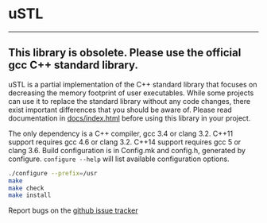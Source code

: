 # uSTL

----------------------------------------------------------------------------
**This library is obsolete. Please use the official gcc C++ standard library.**
----------------------------------------------------------------------------

uSTL is a partial implementation of the C++ standard library that focuses on
decreasing the memory footprint of user executables. While some projects can
use it to replace the standard library without any code changes, there exist
important differences that you should be aware of. Please read documentation
in [docs/index.html](https://msharov.github.io/ustl) before using this
library in your project.

The only dependency is a C++ compiler, gcc 3.4 or clang 3.2. C++11 support
requires gcc 4.6 or clang 3.2. C++14 support requires gcc 5 or clang 3.6.
Build configuration is in Config.mk and config.h, generated by configure.
`configure --help` will list available configuration options.

```sh
./configure --prefix=/usr
make
make check
make install
```

Report bugs on the [github issue tracker](https://github.com/msharov/ustl/issues)
